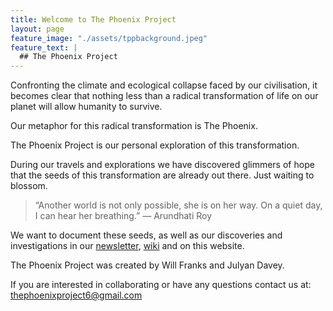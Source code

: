 ```yaml
---
title: Welcome to The Phoenix Project
layout: page
feature_image: "./assets/tppbackground.jpeg"
feature_text: |
  ## The Phoenix Project
---
```


Confronting the climate and ecological collapse faced by our civilisation, it becomes clear that nothing less than a radical transformation of life on our planet will allow humanity to survive.

Our metaphor for this radical transformation is The Phoenix.

The Phoenix Project is our personal exploration of this transformation.

During our travels and explorations we have discovered glimmers of hope that the seeds of this transformation are already out there. Just waiting to blossom.

> “Another world is not only possible, she is on her way. On a quiet day, I can hear her breathing.” ― Arundhati Roy

We want to document these seeds, as well as our discoveries and investigations in our [newsletter](https://thephoenixproject.substack.com), [wiki](https://www.thephoenixproject.site/wiki) and on this website.

The Phoenix Project was created by Will Franks and Julyan Davey.

If you are interested in collaborating or have any questions contact us at: <thephoenixproject6@gmail.com>

<div class='mailmunch-forms-widget-788826'></div>

